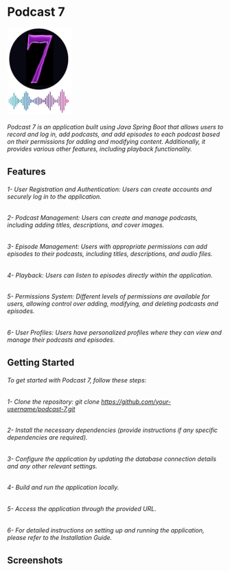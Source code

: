 # Podcast 7
<img src="https://raw.githubusercontent.com/MohamedAmineHammi/Podcast-7/main/Materiel/Logo.png" width="150" height="200">

###### Podcast 7 is an application built using Java Spring Boot that allows users to record and log in, add podcasts, and add episodes to each podcast based on their permissions for adding and modifying content. Additionally, it provides various other features, including playback functionality.

## Features
###### 1- User Registration and Authentication: Users can create accounts and securely log in to the application.
###### 2- Podcast Management: Users can create and manage podcasts, including adding titles, descriptions, and cover images.
###### 3- Episode Management: Users with appropriate permissions can add episodes to their podcasts, including titles, descriptions, and audio files.
###### 4- Playback: Users can listen to episodes directly within the application.
###### 5- Permissions System: Different levels of permissions are available for users, allowing control over adding, modifying, and deleting podcasts and episodes.
###### 6- User Profiles: Users have personalized profiles where they can view and manage their podcasts and episodes.

## Getting Started
###### To get started with Podcast 7, follow these steps:

###### 1- Clone the repository: git clone https://github.com/your-username/podcast-7.git
###### 2- Install the necessary dependencies (provide instructions if any specific dependencies are required).
###### 3- Configure the application by updating the database connection details and any other relevant settings.
###### 4- Build and run the application locally.
###### 5- Access the application through the provided URL.
###### 6- For detailed instructions on setting up and running the application, please refer to the Installation Guide.

## Screenshots
